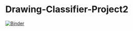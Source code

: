 # Drawing-Classifier-Project2
[![Binder](https://mybinder.org/badge_logo.svg)](https://mybinder.org/v2/gh/Vinicius-resende-cin/Drawing-Classifier-Project2/HEAD?urlpath=%2Fvoila%2Frender%2FProject_2_English.ipynb)
